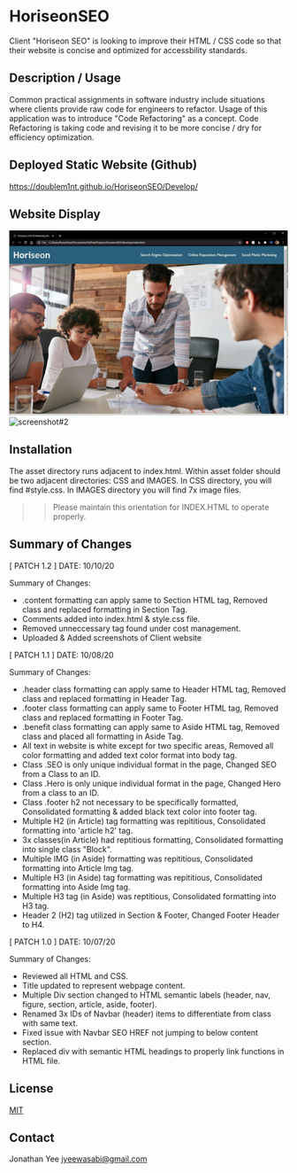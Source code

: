 # HoriseonSEO

Client "Horiseon SEO" is looking to improve their HTML / CSS code so that their website is concise and optimized for accessbility standards. 

## Description / Usage
Common practical assignments in software industry include situations where clients provide raw code for engineers to refactor. Usage of this application was to introduce "Code Refactoring" as a concept. Code Refactoring is taking code and revising it to be more concise / dry for efficiency optimization.

## Deployed Static Website (Github)
https://doublem1nt.github.io/HoriseonSEO/Develop/

## Website Display

![screenshot#1](./assets/images/screenshotWEBSITE.JPG)
![screenshot#2](./public/images/screenshotWEBSITE2.jpg)

## Installation

The asset directory runs adjacent to index.html. 
Within asset folder should be two adjacent directories: CSS and IMAGES. 
In CSS directory, you will find #style.css. 
In IMAGES directory you will find 7x image files. 
>> Please maintain this orientation for INDEX.HTML to operate properly. 

## Summary of Changes

[ PATCH 1.2 ]
DATE: 10/10/20

Summary of Changes:

- .content formatting can apply same to Section HTML tag, Removed class and replaced formatting in Section Tag.
- Comments added into index.html & style.css file. 
- Removed unneccessary </img> tag found under cost management.
- Uploaded & Added screenshots of Client website

[ PATCH 1.1 ]
DATE: 10/08/20

Summary of Changes: 

 - .header class formatting can apply same to Header HTML tag, Removed class and replaced formatting in Header Tag.
 - .footer class formatting can apply same to Footer HTML tag, Removed class and replaced formatting in Footer Tag.
 - .benefit class formatting can apply same to Aside HTML tag, Removed class and placed all formatting in Aside Tag.
 - All text in website is white except for two specific areas, Removed all color formatting and added text color format into body tag.
 - Class .SEO is only unique individual format in the page, Changed SEO from a Class to an ID.
 - Class .Hero is only unique individual format in the page, Changed Hero from a class to an ID.
 - Class .footer h2 not necessary to be specifically formatted, Consolidated formatting & added black text color into footer tag.
 - Multiple H2 (in Article) tag formatting was repititious, Consolidated formatting into 'article h2' tag.
 - 3x classes(in Article) had reptitious formatting, Consolidated formatting into single class "Block".
 - Multiple IMG (in Aside) formatting was repititious, Consolidated formatting into Article Img tag.
 - Multiple H3 (in Aside) tag formatting was repititious, Consolidated formatting into Aside Img tag.
 - Multiple H3 tag (in Aside) was reptitious, Consolidated formatting into H3 tag.
 - Header 2 (H2) tag utilized in Section & Footer, Changed Footer Header to H4.

[ PATCH 1.0 ]
DATE: 10/07/20

Summary of Changes:

 - Reviewed all HTML and CSS.
 - Title updated to represent webpage content.
 - Multiple Div section changed to HTML semantic labels (header, nav, figure, section, article, aside, footer).
 - Renamed 3x IDs of Navbar (header) items to differentiate from class with same text.
 - Fixed issue with Navbar SEO HREF not jumping to below content section.
 - Replaced div with semantic HTML headings to properly link functions in HTML file.

## License 
[MIT](https://choosealicense.com/licenses/mit/)

## Contact
Jonathan Yee
jyeewasabi@gmail.com
